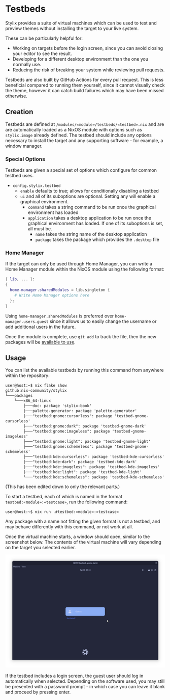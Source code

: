 # Testbeds

Stylix provides a suite of virtual machines which can be used to test and
preview themes without installing the target to your live system.

These can be particularly helpful for:

- Working on targets before the login screen, since you can avoid closing your
editor to see the result.
- Developing for a different desktop environment than the one you normally use.
- Reducing the risk of breaking your system while reviewing pull requests.

Testbeds are also built by GitHub Actions for every pull request. This is less
beneficial compared to running them yourself, since it cannot visually check the
theme, however it can catch build failures which may have been missed otherwise.

## Creation

Testbeds are defined at `/modules/«module»/testbeds/«testbed».nix` and are are
automatically loaded as a NixOS module with options such as `stylix.image`
already defined. The testbed should include any options necessary to install the
target and any supporting software - for example, a window manager.

### Special Options

Testbeds are given a special set of options which configure for common testbed
uses.

- `config.stylix.testbed`
  - `enable` defaults to true; allows for conditionally disabling a testbed
  - `ui` and all of its suboptions are optional. Setting any will enable a
    graphical environment.
    - `command` takes a string command to be run once the graphical environment
      has loaded
    - `application` takes a desktop application to be run once the graphical
      environment has loaded. If one of its suboptions is set, all must be.
      - `name` takes the string name of the desktop application
      - `package` takes the package which provides the `.desktop` file

### Home Manager

If the target can only be used through Home Manager, you can write a Home
Manager module within the NixOS module using the following format:

```nix
{ lib, ... }:
{
  home-manager.sharedModules = lib.singleton {
    # Write Home Manager options here
  };
}
```

Using `home-manager.sharedModules` is preferred over `home-manager.users.guest`
since it allows us to easily change the username or add additional users in the
future.

Once the module is complete, use `git add` to track the file, then the new
packages will be [available to use](#usage).

## Usage

You can list the available testbeds by running this command from anywhere within
the repository:

```console
user@host:~$ nix flake show
github:nix-community/stylix
└───packages
    └───x86_64-linux
        ├───doc: package 'stylix-book'
        ├───palette-generator: package 'palette-generator'
        ├───"testbed:gnome:cursorless": package 'testbed-gnome-cursorless'
        ├───"testbed:gnome:dark": package 'testbed-gnome-dark'
        ├───"testbed:gnome:imageless": package 'testbed-gnome-imageless'
        ├───"testbed:gnome:light": package 'testbed-gnome-light'
        ├───"testbed:gnome:schemeless": package 'testbed-gnome-schemeless'
        ├───"testbed:kde:cursorless": package 'testbed-kde-cursorless'
        ├───"testbed:kde:dark": package 'testbed-kde-dark'
        ├───"testbed:kde:imageless": package 'testbed-kde-imageless'
        ├───"testbed:kde:light": package 'testbed-kde-light'
        └───"testbed:kde:schemeless": package 'testbed-kde-schemeless'
```

(This has been edited down to only the relevant parts.)

To start a testbed, each of which is named in the format
`testbed:«module»:«testcase»`, run the following command:

```console
user@host:~$ nix run .#testbed:«module»:«testcase»
```

Any package with a name not fitting the given format is not a testbed, and may
behave differently with this command, or not work at all.

Once the virtual machine starts, a window should open, similar to the screenshot
below. The contents of the virtual machine will vary depending on the target you
selected earlier.

![GDM login screen with a dark background color and showing a guest user](testbed_gnome_default_dark.png)

If the testbed includes a login screen, the guest user should log in
automatically when selected. Depending on the software used, you may still be
presented with a password prompt - in which case you can leave it blank and
proceed by pressing enter.
